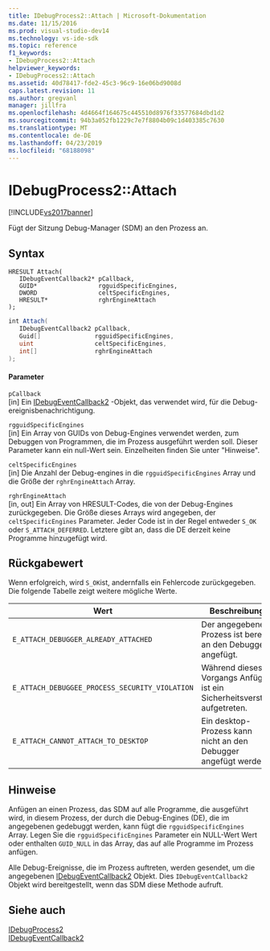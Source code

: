 ```yaml
---
title: IDebugProcess2::Attach | Microsoft-Dokumentation
ms.date: 11/15/2016
ms.prod: visual-studio-dev14
ms.technology: vs-ide-sdk
ms.topic: reference
f1_keywords:
- IDebugProcess2::Attach
helpviewer_keywords:
- IDebugProcess2::Attach
ms.assetid: 40d78417-fde2-45c3-96c9-16e06bd9008d
caps.latest.revision: 11
ms.author: gregvanl
manager: jillfra
ms.openlocfilehash: 4d4664f164675c445510d8976f33577684dbd1d2
ms.sourcegitcommit: 94b3a052fb1229c7e7f8804b09c1d403385c7630
ms.translationtype: MT
ms.contentlocale: de-DE
ms.lasthandoff: 04/23/2019
ms.locfileid: "68188098"
---
```

# <a name="idebugprocess2attach"></a>IDebugProcess2::Attach
[!INCLUDE[vs2017banner](../../../includes/vs2017banner.md)]

Fügt der Sitzung Debug-Manager (SDM) an den Prozess an.  
  
## <a name="syntax"></a>Syntax  
  
```cpp#  
HRESULT Attach(   
   IDebugEventCallback2* pCallback,  
   GUID*                 rgguidSpecificEngines,  
   DWORD                 celtSpecificEngines,  
   HRESULT*              rghrEngineAttach  
);  
```  
  
```csharp  
int Attach(   
   IDebugEventCallback2 pCallback,  
   Guid[]               rgguidSpecificEngines,  
   uint                 celtSpecificEngines,  
   int[]                rghrEngineAttach  
);  
```  
  
#### <a name="parameters"></a>Parameter  
 `pCallback`  
 [in] Ein [IDebugEventCallback2](../../../extensibility/debugger/reference/idebugeventcallback2.md) -Objekt, das verwendet wird, für die Debug-ereignisbenachrichtigung.  
  
 `rgguidSpecificEngines`  
 [in] Ein Array von GUIDs von Debug-Engines verwendet werden, zum Debuggen von Programmen, die im Prozess ausgeführt werden soll. Dieser Parameter kann ein null-Wert sein. Einzelheiten finden Sie unter "Hinweise".  
  
 `celtSpecificEngines`  
 [in] Die Anzahl der Debug-engines in die `rgguidSpecificEngines` Array und die Größe der `rghrEngineAttach` Array.  
  
 `rghrEngineAttach`  
 [in, out] Ein Array von HRESULT-Codes, die von der Debug-Engines zurückgegeben. Die Größe dieses Arrays wird angegeben, der `celtSpecificEngines` Parameter. Jeder Code ist in der Regel entweder `S_OK` oder `S_ATTACH_DEFERRED`. Letztere gibt an, dass die DE derzeit keine Programme hinzugefügt wird.  
  
## <a name="return-value"></a>Rückgabewert  
 Wenn erfolgreich, wird `S_OK`ist, andernfalls ein Fehlercode zurückgegeben. Die folgende Tabelle zeigt weitere mögliche Werte.  
  
|Wert|Beschreibung|  
|-----------|-----------------|  
|`E_ATTACH_DEBUGGER_ALREADY_ATTACHED`|Der angegebene Prozess ist bereits an den Debugger angefügt.|  
|`E_ATTACH_DEBUGGEE_PROCESS_SECURITY_VIOLATION`|Während dieses Vorgangs Anfügen ist ein Sicherheitsverstoß aufgetreten.|  
|`E_ATTACH_CANNOT_ATTACH_TO_DESKTOP`|Ein desktop-Prozess kann nicht an den Debugger angefügt werden.|  
  
## <a name="remarks"></a>Hinweise  
 Anfügen an einen Prozess, das SDM auf alle Programme, die ausgeführt wird, in diesem Prozess, der durch die Debug-Engines (DE), die im angegebenen gedebuggt werden, kann fügt die `rgguidSpecificEngines` Array. Legen Sie die `rgguidSpecificEngines` Parameter ein NULL-Wert Wert oder enthalten `GUID_NULL` in das Array, das auf alle Programme im Prozess anfügen.  
  
 Alle Debug-Ereignisse, die im Prozess auftreten, werden gesendet, um die angegebenen [IDebugEventCallback2](../../../extensibility/debugger/reference/idebugeventcallback2.md) Objekt. Dies `IDebugEventCallback2` Objekt wird bereitgestellt, wenn das SDM diese Methode aufruft.  
  
## <a name="see-also"></a>Siehe auch  
 [IDebugProcess2](../../../extensibility/debugger/reference/idebugprocess2.md)   
 [IDebugEventCallback2](../../../extensibility/debugger/reference/idebugeventcallback2.md)
